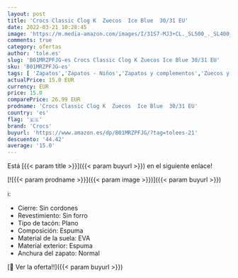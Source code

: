 ```yaml
---
layout: post
title: 'Crocs Classic Clog K  Zuecos  Ice Blue  30/31 EU'
date: 2022-03-21 10:28:45
image: 'https://m.media-amazon.com/images/I/31S7-MJ3+CL._SL500_._SL400_.jpg'
comments: true
category: ofertas
author: 'tole.es'
slug: 'B01MRZPFJG-es Crocs Classic Clog K Zuecos Ice Blue 30/31 EU'
sku: 'B01MRZPFJG-es'
tags: [ 'Zapatos','Zapatos - Niños','Zapatos y complementos','Zuecos y mules para niño','crocs','zuecos', ]
actualPrice: 15.0 EUR
currency: EUR
price: 15.0
comparePrice: 26.99 EUR
prodname: 'Crocs Classic Clog K  Zuecos  Ice Blue  30/31 EU'
country: 'es'
flag: '🇪🇸'
brand: 'Crocs'
buyurl: 'https://www.amazon.es/dp/B01MRZPFJG/?tag=tolees-21'
descuento: '44.42'
average: '15.0'
---
```


Está [{{< param title >}}]({{< param buyurl >}}) en el siguiente enlace!

[![{{< param prodname >}}]({{< param image >}})]({{< param buyurl >}})

ℹ️:

- Cierre: Sin cordones
- Revestimiento: Sin forro
- Tipo de tacón: Plano
- Composición: Espuma
- Material de la suela: EVA
- Material exterior: Espuma
- Anchura del zapato: Normal

[🛒 Ver la oferta!!]({{< param buyurl >}})
